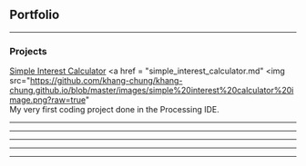 ## Portfolio

---

### Projects


[Simple Interest Calculator](simple_interest_calculator.md)
<a href = "simple_interest_calculator.md" <img src="https://github.com/khang-chung/khang-chung.github.io/blob/master/images/simple%20interest%20calculator%20image.png?raw=true" </a>
<br>
My very first coding project done in the Processing IDE.

---
<!---
[Project 2 Title](/pdf/sample_presentation.pdf)
<img src="images/dummy_thumbnail.jpg?raw=true"/>
-->
---
<!---
[Project 3 Title](http://example.com/)
<img src="images/dummy_thumbnail.jpg?raw=true"/>
-->
---



<!---
- [Project 1 Title](http://example.com/)
- [Project 2 Title](http://example.com/)
- [Project 3 Title](http://example.com/)
- [Project 4 Title](http://example.com/)
- [Project 5 Title](http://example.com/)
-->

---




---

